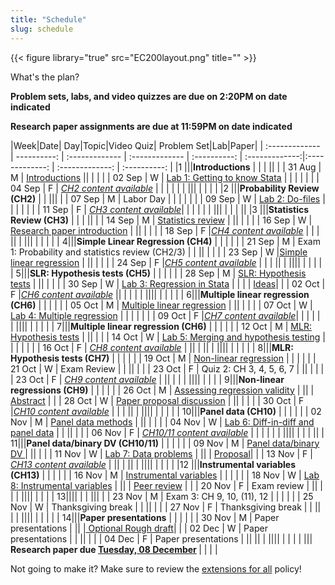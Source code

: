 ```yaml
---
title: "Schedule"
slug: schedule
---
```


{{< figure library="true" src="EC200layout.png" title="" >}}


What's the plan?
<!--
- [**Topic**](/content/) Linked topics take you to the content or lab for that day's session.
- [**Problem Sets**](/assignment/) (<i class="fas fa-pencil-alt"></i>): Link to problem sets. Usually due at the end of the week, so we can work through any questions in class.
- [**Lab**](/assignment/) (<i class="fas fa-laptop-code"></i>): Link to labs. Usually due Monday after we do the in-class lab demonstration.
- [**Research Paper**](/assignment/) (<i class="fas fa-dragon"></i>): Click to find info for the corresponding assignment
-->

**Problem sets, labs, and video quizzes are due on 2:20PM on date indicated**

**Research paper assignments are due at 11:59PM on date indicated**


|Week|Date| Day|Topic|Video Quiz| Problem Set|Lab|Paper|
| :------------- | ----------: | :------------- | :------------- | :----------: | :-------------:|:-------------: | :-------------: | :----------: |
|1 |||**Introductions**   | | | ||
|  | 31 Aug | M | [Introductions](/syllabus/)  || | |
|  | 02 Sep | W | [Lab 1: Getting to know Stata](/assignment/01-lab) |  | | | |
|  | 04 Sep | F | [*CH2 content available*](/content/01-content) |  | | | |
| ||| | | | |
|2 |||**Probability Review (CH2)**  | | |||
|  | 07 Sep | M | Labor Day | | | | |
|  | 09 Sep | W | [Lab 2: Do-files](/assignment/02-lab) | [<i class="fas fa-tv"></i>](https://bb.uvm.edu)| |[<i class="fas fa-laptop-code"></i>](/assignment/01-lab)  | |
|  | 11 Sep | F | [*CH3 content available*](/content/02-content)| |[<i class="fas fa-pencil-alt"></i>](/assignment/01-ps) | | |
| ||| | | | ||
|3 |||**Statistics Review (CH3)**   | | | ||
|  | 14 Sep | M | [Statistics review](/content/02-content/) | [<i class="fas fa-tv"></i>](https://bb.uvm.edu)||[<i class="fas fa-laptop-code"></i>](/assignment/02-lab) |  |
|  | 16 Sep | W | [<i class="fas fa-dragon"></i> Research paper introduction](/assignment/01-researchpaper) |  ||  | |
|  | 18 Sep | F |[*CH4 content available*](/content/04-content)   | | [<i class="fas fa-pencil-alt"></i>](/assignment/02-ps)| ||
| ||| | | | |
| 4|||**Simple Linear Regression (CH4)**   | | | |
|  | 21 Sep | M | Exam 1: Probability and statistics review (CH2/3) | | || |  |
|  | 23 Sep | W |[Simple linear regression](/content/04-content/) | [<i class="fas fa-tv"></i>](https://bb.uvm.edu) ||  | |
|  | 24 Sep | F |[*CH5 content available*](/content/05-content)  |   | | ||
| ||||  | | | |
| 5|||**SLR: Hypothesis tests (CH5)**   | | | |
|  | 28 Sep | M | [SLR: Hypothesis tests](/content/05-content) | [<i class="fas fa-tv"></i>](https://bb.uvm.edu)|| | |
|  | 30 Sep | W | [Lab 3: Regression in Stata](/assignment/03-lab) |  | | | [<i class="fas fa-dragon"></i> Ideas](/assignment/idea-proposal)|
|  | 02 Oct | F |[*CH6 content available*](/content/05-content) || [<i class="fas fa-pencil-alt"></i>](/assignment/03-ps)| | |
| ||||  | | | |
| 6|||**Multiple linear regression (CH6)**   | | | |
|  | 05 Oct | M | [Multiple linear regression](/content/05-content/) | [<i class="fas fa-tv"></i>](https://bb.uvm.edu)||[<i class="fas fa-laptop-code"></i>](/assignment/03-lab) |  |
|  | 07 Oct | W | [Lab 4: Multiple regression](/assignment/04-lab) |  | | | |
|  | 09 Oct | F |[*CH7 content available*](/content/06-content)|  | | | |
| ||||  | | | |
| 7|||**Multiple linear regression (CH6)**   | | | |
|  | 12 Oct | M | [MLR: Hypothesis tests](/content/06-content) | [<i class="fas fa-tv"></i>](https://bb.uvm.edu)|| [<i class="fas fa-laptop-code"></i>](/assignment/04-lab) |
|  | 14 Oct | W | [Lab 5: Merging and hypothesis testing](/assignment/05-lab) |  | | | |
|  | 16 Oct | F | [*CH8 content available*](/content/07-content) |  |[<i class="fas fa-pencil-alt"></i>](/assignment/04-ps)| | ||
| ||||  | | | |
| 8|||**MLR: Hypothesis tests (CH7)**   | | | |
|  | 19 Oct | M | [Non-linear regression](/content/07-content) | [<i class="fas fa-tv"></i>](https://bb.uvm.edu)| |[<i class="fas fa-laptop-code"></i>](/assignment/05-lab) |
|  | 21 Oct | W | Exam Review |  | || |
|  | 23 Oct | F | Quiz 2: CH 3, 4, 5, 6, 7 |  || | |
|  | 23 Oct | F | [*CH9 content available*](/content/08-content) |  || | |
| ||||  | | |
| 9|||**Non-linear regressions (CH9)**   | | | |
|  | 26 Oct | M | [Assessing regression validity](/content/08-content/) | [<i class="fas fa-tv"></i>](https://bb.uvm.edu)|| | [<i class="fas fa-dragon"></i> Abstract](/assignment/data-abstract) |
|  | 28 Oct | W | [<i class="fas fa-dragon"></i> Paper proposal discussion](/assignment/research-proposal) |  || | |
|  | 30 Oct | F |[*CH10 content available*](/content/09-content)  | | [<i class="fas fa-pencil-alt"></i>](/assignment/05-ps)| ||
| ||||  | | | |
| 10|||**Panel data (CH10)**   | | | |
|  | 02 Nov | M | [Panel data methods](/content/09-content) | [<i class="fas fa-tv"></i>](https://bb.uvm.edu)|| | |
|  | 04 Nov | W | [Lab 6: Diff-in-diff and panel data](/assignment/06-lab) |  | ||  |
|  | 06 Nov | F | [*CH10/11 content available*](/content/10-content)  |  | | | |
| ||||  | | | ||
| 11|||**Panel data/binary DV (CH10/11)**   | | | |
|  | 09 Nov | M | [Panel data/binary DV ](/content/10-content) |  [<i class="fas fa-tv"></i>](https://bb.uvm.edu)||[<i class="fas fa-laptop-code"></i>](/assignment/06-lab) |
|  | 11 Nov | W | [Lab 7: Data problems](/assignment/07-lab) | || | [<i class="fas fa-dragon"></i> Proposal](/assignment/research-proposal)|
|  | 13 Nov | F |  [*CH13 content available*](/content/11-content) |  |[<i class="fas fa-pencil-alt"></i>](/assignment/06-ps)| | ||
| ||||  | | | |
|12 |||**Instrumental variables (CH13)**   | | | |
|  | 16 Nov | M | [Instrumental variables](/content/11-content) | [<i class="fas fa-tv"></i>](https://bb.uvm.edu)| |[<i class="fas fa-laptop-code"></i>](/assignment/07-lab) |
|  | 18 Nov | W | [Lab 8: Instrumental variables](/assignment/07-lab) |   || | [<i class="fas fa-dragon"></i> Peer review](/assignment/peer-review) |
|  | 20 Nov | F | Exam review  |  || | |
| ||||  | | |
| 13||||  | | |||
|  | 23 Nov | M | Exam 3: CH 9, 10, (11), 12  |  | |[<i class="fas fa-laptop-code"></i>](/assignment/08-lab) |
|  | 25 Nov | W | Thanksgiving break |  | || |
|  | 27 Nov | F | Thanksgiving break |  | || |
| ||||  | | | |
| 14|||**Paper presentations**   | | | |
|  | 30 Nov | M | Paper presentations | || |[<i class="fas fa-dragon"></i> Optional Rough draft](/assignment/rough-draft)|
|  | 02 Dec | W | Paper presentations |  | || |
|  | 04 Dec | F | Paper presentations  |  || ||
| ||||  | | |
| |||**<i class="fas fa-dragon"></i> Research paper due [Tuesday, 08 December](/assignment/final-submission) <i class="fas fa-dragon"></i>**   | | | |

Not going to make it? Make sure to review the [extensions for all](/syllabus/#deadlines-and-extensions) policy!
